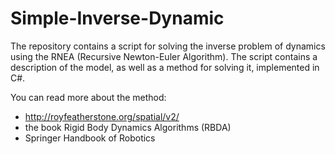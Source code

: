 # Simple-Inverse-Dynamic
The repository contains a script for solving the inverse problem of dynamics using the RNEA (Recursive Newton-Euler Algorithm). The script contains a description of the model, as well as a method for solving it, implemented in C#.

You can read more about the method:
- http://royfeatherstone.org/spatial/v2/
- the book Rigid Body Dynamics Algorithms (RBDA)
- Springer Handbook of Robotics
